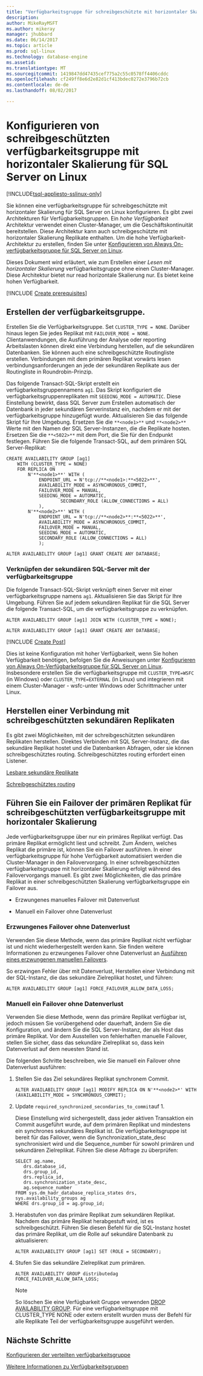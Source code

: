 ```yaml
---
title: "Verfügbarkeitsgruppe für schreibgeschützte mit horizontaler Skalierung für SQL Server on Linux konfigurieren | Microsoft Docs"
description: 
author: MikeRayMSFT
ms.author: mikeray
manager: jhubbard
ms.date: 06/14/2017
ms.topic: article
ms.prod: sql-linux
ms.technology: database-engine
ms.assetid: 
ms.translationtype: MT
ms.sourcegitcommit: 1419847dd47435cef775a2c55c0578ff4406cddc
ms.openlocfilehash: cf249ff8e6d2e82d1cf413bdec0272e3796b72cb
ms.contentlocale: de-de
ms.lasthandoff: 08/02/2017

---
```

# <a name="configure-read-scale-out-availability-group-for-sql-server-on-linux"></a>Konfigurieren von schreibgeschützten verfügbarkeitsgruppe mit horizontaler Skalierung für SQL Server on Linux

[!INCLUDE[tsql-appliesto-sslinux-only](../includes/tsql-appliesto-sslinux-only.md)]

Sie können eine verfügbarkeitsgruppe für schreibgeschützte mit horizontaler Skalierung für SQL Server on Linux konfigurieren. Es gibt zwei Architekturen für Verfügbarkeitsgruppen. Ein *hohe Verfügbarkeit* Architektur verwendet einen Cluster-Manager, um die Geschäftskontinuität bereitstellen. Diese Architektur kann auch schreibgeschützte mit horizontaler Skalierung Replikate enthalten. Um die hohe Verfügbarkeit-Architektur zu erstellen, finden Sie unter [Konfigurieren von Always On-verfügbarkeitsgruppe für SQL Server on Linux](sql-server-linux-availability-group-configure-ha.md).

Dieses Dokument wird erläutert, wie zum Erstellen einer *Lesen mit horizontaler Skalierung* verfügbarkeitsgruppe ohne einen Cluster-Manager. Diese Architektur bietet nur read horizontale Skalierung nur. Es bietet keine hohen Verfügbarkeit.

[!INCLUDE [Create prerequisites](../includes/ss-linux-cluster-availability-group-create-prereq.md)]

## <a name="create-the-availability-group"></a>Erstellen der verfügbarkeitsgruppe.

Erstellen Sie die Verfügbarkeitsgruppe. Set `CLUSTER_TYPE = NONE`. Darüber hinaus legen Sie jedes Replikat mit `FAILOVER_MODE = NONE`. Clientanwendungen, die Ausführung der Analyse oder reporting Arbeitslasten können direkt eine Verbindung herstellen, auf die sekundären Datenbanken. Sie können auch eine schreibgeschützte Routingliste erstellen. Verbindungen mit dem primären Replikat vorwärts lesen verbindungsanforderungen an jede der sekundären Replikate aus der Routingliste in Roundrobin-Prinzip.

Das folgende Transact-SQL-Skript erstellt ein verfügbarkeitsgruppennamens `ag1`. Das Skript konfiguriert die verfügbarkeitsgruppenreplikaten mit `SEEDING_MODE = AUTOMATIC`. Diese Einstellung bewirkt, dass SQL Server zum Erstellen automatisch der Datenbank in jeder sekundären Serverinstanz ein, nachdem er mit der verfügbarkeitsgruppe hinzugefügt wurde. Aktualisieren Sie das folgende Skript für Ihre Umgebung. Ersetzen Sie die `**<node1>**` und `**<node2>**` Werte mit den Namen der SQL Server-Instanzen, die die Replikate hosten. Ersetzen Sie die `**<5022>**` mit dem Port, die Sie für den Endpunkt festlegen. Führen Sie die folgende Transact-SQL, auf dem primären SQL Server-Replikat:

```Transact-SQL
CREATE AVAILABILITY GROUP [ag1]
    WITH (CLUSTER_TYPE = NONE)
    FOR REPLICA ON
        N'**<node1>**' WITH (
            ENDPOINT_URL = N'tcp://**<node1>:**<5022>**',
            AVAILABILITY_MODE = ASYNCHRONOUS_COMMIT,
            FAILOVER_MODE = MANUAL,
            SEEDING_MODE = AUTOMATIC,
                    SECONDARY_ROLE (ALLOW_CONNECTIONS = ALL)
            ),
        N'**<node2>**' WITH ( 
            ENDPOINT_URL = N'tcp://**<node2>**:**<5022>**', 
            AVAILABILITY_MODE = ASYNCHRONOUS_COMMIT,
            FAILOVER_MODE = MANUAL,
            SEEDING_MODE = AUTOMATIC,
            SECONDARY_ROLE (ALLOW_CONNECTIONS = ALL)
            );
        
ALTER AVAILABILITY GROUP [ag1] GRANT CREATE ANY DATABASE;
```

### <a name="join-secondary-sql-servers-to-the-availability-group"></a>Verknüpfen der sekundären SQL-Server mit der verfügbarkeitsgruppe

Die folgende Transact-SQL-Skript verknüpft einen Server mit einer verfügbarkeitsgruppe namens `ag1`. Aktualisieren Sie das Skript für Ihre Umgebung. Führen Sie auf jedem sekundären Replikat für die SQL Server die folgende Transact-SQL, um die verfügbarkeitsgruppe zu verknüpfen.

```Transact-SQL
ALTER AVAILABILITY GROUP [ag1] JOIN WITH (CLUSTER_TYPE = NONE);
         
ALTER AVAILABILITY GROUP [ag1] GRANT CREATE ANY DATABASE;
```

[!INCLUDE [Create Post](../includes/ss-linux-cluster-availability-group-create-post.md)]

Dies ist keine Konfiguration mit hoher Verfügbarkeit, wenn Sie hohen Verfügbarkeit benötigen, befolgen Sie die Anweisungen unter [Konfigurieren von Always On-Verfügbarkeitsgruppe für SQL Server on Linux](sql-server-linux-availability-group-configure-ha.md). Insbesondere erstellen Sie die verfügbarkeitsgruppe mit `CLUSTER_TYPE=WSFC` (in Windows) oder `CLUSTER_TYPE=EXTERNAL` (in Linux) und integrieren mit einem Cluster-Manager - wsfc-unter Windows oder Schrittmacher unter Linux.

## <a name="connect-to-read-only-secondary-replicas"></a>Herstellen einer Verbindung mit schreibgeschützten sekundären Replikaten

Es gibt zwei Möglichkeiten, mit der schreibgeschützten sekundären Replikaten herstellen. Direktes Verbinden mit SQL Server-Instanz, die das sekundäre Replikat hostet und die Datenbanken Abfragen, oder sie können schreibgeschütztes routing. Schreibgeschütztes routing erfordert einen Listener.

[Lesbare sekundäre Replikate](../database-engine/availability-groups/windows/active-secondaries-readable-secondary-replicas-always-on-availability-groups.md)

[Schreibgeschütztes routing](../database-engine/availability-groups/windows/listeners-client-connectivity-application-failover.md#ConnectToSecondary)

## <a name="fail-over-primary-replica-on-read-scale-out-availability-group"></a>Führen Sie ein Failover der primären Replikat für schreibgeschützten verfügbarkeitsgruppe mit horizontaler Skalierung

Jede verfügbarkeitsgruppe über nur ein primäres Replikat verfügt. Das primäre Replikat ermöglicht liest und schreibt. Zum Ändern, welches Replikat die primäre ist, können Sie ein Failover ausführen. In einer verfügbarkeitsgruppe für hohe Verfügbarkeit automatisiert werden die Cluster-Manager in den Failovervorgang. In einer schreibgeschützten verfügbarkeitsgruppe mit horizontaler Skalierung erfolgt während des Failovervorgangs manuell. Es gibt zwei Möglichkeiten, die das primäre Replikat in einer schreibgeschützten Skalierung verfügbarkeitsgruppe ein Failover aus.

- Erzwungenes manuelles Failover mit Datenverlust

- Manuell ein Failover ohne Datenverlust

### <a name="forced-fail-over-with-data-loss"></a>Erzwungenes Failover ohne Datenverlust

Verwenden Sie diese Methode, wenn das primäre Replikat nicht verfügbar ist und nicht wiederhergestellt werden kann. Sie finden weitere Informationen zu erzwungenes Failover ohne Datenverlust an [Ausführen eines erzwungenen manuellen Failovers](../database-engine/availability-groups/windows/perform-a-forced-manual-failover-of-an-availability-group-sql-server.md).

So erzwingen Fehler über mit Datenverlust, Herstellen einer Verbindung mit der SQL-Instanz, die das sekundäre Zielreplikat hostet, und führen:
```Transact-SQL
ALTER AVAILABILITY GROUP [ag1] FORCE_FAILOVER_ALLOW_DATA_LOSS;
```

### <a name="manual-fail-over-without-data-loss"></a>Manuell ein Failover ohne Datenverlust

Verwenden Sie diese Methode, wenn das primäre Replikat verfügbar ist, jedoch müssen Sie vorübergehend oder dauerhaft, ändern Sie die Konfiguration, und ändern Sie die SQL Server-Instanz, der als Host das primäre Replikat. Vor dem Ausstellen von fehlerhaften manuelle Failover, stellen Sie sicher, dass das sekundäre Zielreplikat so, dass kein Datenverlust auf dem neuesten Stand ist. 

Die folgenden Schritte beschreiben, wie Sie manuell ein Failover ohne Datenverlust ausführen:

1. Stellen Sie das Ziel sekundäres Replikat synchronem Commit.

   ```Transact-SQL
   ALTER AVAILABILITY GROUP [ag1] MODIFY REPLICA ON N'**<node2>*' WITH (AVAILABILITY_MODE = SYNCHRONOUS_COMMIT);
   ```
1. Update `required_synchronized_secondaries_to_commit`auf 1.

   Diese Einstellung wird sichergestellt, dass jeder aktiven Transaktion ein Commit ausgeführt wurde, auf dem primären Replikat und mindestens ein synchrones sekundäres Replikat ist. Die verfügbarkeitsgruppe ist bereit für das Failover, wenn die Synchronization_state_desc synchronisiert wird und die Sequence_number für sowohl primären und sekundären Zielreplikat. Führen Sie diese Abfrage zu überprüfen:

   ```Transact-SQL
   SELECT ag.name, 
      drs.database_id, 
      drs.group_id, 
      drs.replica_id, 
      drs.synchronization_state_desc, 
      ag.sequence_number
   FROM sys.dm_hadr_database_replica_states drs, sys.availability_groups ag
   WHERE drs.group_id = ag.group_id; 
   ```

1. Herabstufen von das primäre Replikat zum sekundären Replikat. Nachdem das primäre Replikat herabgestuft wird, ist es schreibgeschützt. Führen Sie diesen Befehl für die SQL-Instanz hostet das primäre Replikat, um die Rolle auf sekundäre Datenbank zu aktualisieren:

   ```Transact-SQL
   ALTER AVAILABILITY GROUP [ag1] SET (ROLE = SECONDARY); 
   ```

1. Stufen Sie das sekundäre Zielreplikat zum primären. 

   ```Transact-SQL
   ALTER AVAILABILITY GROUP distributedag FORCE_FAILOVER_ALLOW_DATA_LOSS; 
   ```  

   > [!NOTE] 
   > So löschen Sie eine Verfügbarkeit Gruppe verwenden [DROP AVAILABILITY GROUP](https://docs.microsoft.com/en-us/sql/t-sql/statements/drop-availability-group-transact-sql). Für eine verfügbarkeitsgruppe mit CLUSTER_TYPE NONE oder extern erstellt wurden muss der Befehl für alle Replikate Teil der verfügbarkeitsgruppe ausgeführt werden.

## <a name="next-steps"></a>Nächste Schritte

[Konfigurieren der verteilten verfügbarkeitsgruppe](..\database-engine\availability-groups\windows\distributed-availability-groups-always-on-availability-groups.md)

[Weitere Informationen zu Verfügbarkeitsgruppen](..\database-engine\availability-groups\windows\overview-of-always-on-availability-groups-sql-server.md)


